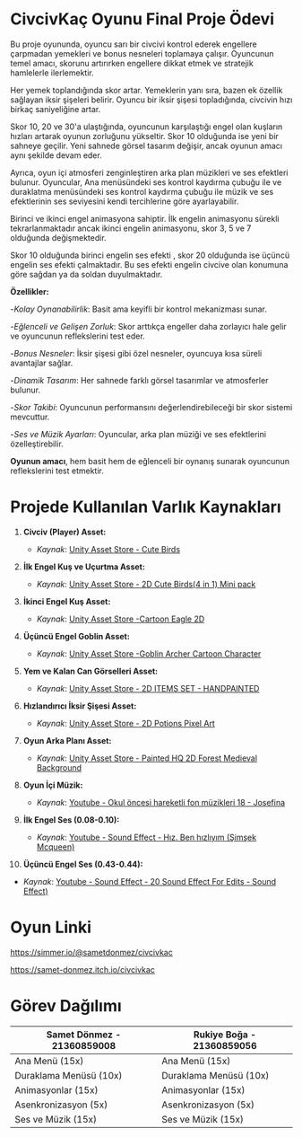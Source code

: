 # CivcivKaç Oyunu Final Proje Ödevi

Bu proje oyununda, oyuncu sarı bir civcivi kontrol ederek engellere çarpmadan yemekleri ve bonus nesneleri toplamaya çalışır. Oyuncunun temel amacı, skorunu artırırken engellere dikkat etmek ve stratejik hamlelerle ilerlemektir.

Her yemek toplandığında skor artar. Yemeklerin yanı sıra, bazen ek özellik sağlayan iksir şişeleri belirir. Oyuncu bir iksir şişesi topladığında, civcivin hızı birkaç saniyeliğine artar.

Skor 10, 20 ve 30'a ulaştığında, oyuncunun karşılaştığı engel olan kuşların hızları artarak oyunun zorluğunu yükseltir. Skor 10 olduğunda ise yeni bir sahneye geçilir. Yeni sahnede görsel tasarım değişir, ancak oyunun amacı aynı şekilde devam eder.

Ayrıca, oyun içi atmosferi zenginleştiren arka plan müzikleri ve ses efektleri bulunur. Oyuncular, Ana menüsündeki ses kontrol kaydırma çubuğu ile ve duraklatma menüsündeki ses kontrol kaydırma çubuğu ile müzik ve ses efektlerinin ses seviyesini kendi tercihlerine göre ayarlayabilir.

Birinci ve ikinci engel animasyona sahiptir. İlk engelin animasyonu sürekli tekrarlanmaktadır ancak ikinci engelin animasyonu, skor 3, 5 ve 7 olduğunda değişmektedir.

Skor 10 olduğunda birinci engelin ses efekti , skor 20 olduğunda ise üçüncü engelin ses efekti çalmaktadır. Bu ses efekti engelin civcive olan konumuna göre sağdan ya da soldan duyulmaktadır.

**Özellikler:**

-*Kolay Oynanabilirlik*: Basit ama keyifli bir kontrol mekanizması sunar.

-*Eğlenceli ve Gelişen Zorluk*: Skor arttıkça engeller daha zorlayıcı hale gelir ve oyuncunun reflekslerini test eder.

-*Bonus Nesneler*: İksir şişesi gibi özel nesneler, oyuncuya kısa süreli avantajlar sağlar.

-*Dinamik Tasarım*: Her sahnede farklı görsel tasarımlar ve atmosferler bulunur.

-*Skor Takibi*: Oyuncunun performansını değerlendirebileceği bir skor sistemi mevcuttur.

-*Ses ve Müzik Ayarları*: Oyuncular, arka plan müziği ve ses efektlerini özelleştirebilir.

**Oyunun amacı**, hem basit hem de eğlenceli bir oynanış sunarak oyuncunun reflekslerini test etmektir.


# Projede Kullanılan Varlık Kaynakları

1. **Civciv (Player) Asset:**
   - *Kaynak*: [Unity Asset Store - Cute Birds](https://assetstore.unity.com/packages/2d/characters/cute-birds-89649)
  
2. **İlk Engel Kuş ve Uçurtma Asset:**
   - *Kaynak*: [Unity Asset Store - 2D Cute Birds(4 in 1) Mini pack](https://assetstore.unity.com/packages/2d/characters/2d-cute-birds-4-in-1-mini-pack-237273)
  
3. **İkinci Engel Kuş Asset:**
   - *Kaynak*: [Unity Asset Store -Cartoon Eagle 2D](https://assetstore.unity.com/packages/2d/characters/cartoon-eagle-2d-196612)

4. **Üçüncü Engel Goblin Asset:**
   - *Kaynak*: [Unity Asset Store -Goblin Archer Cartoon Character](https://assetstore.unity.com/packages/2d/characters/goblin-archer-cartoon-character-17253)

5. **Yem ve Kalan Can Görselleri Asset:**
   - *Kaynak*: [Unity Asset Store - 2D ITEMS SET - HANDPAINTED](https://assetstore.unity.com/packages/2d/gui/icons/2d-items-set-handpainted-210729)

6. **Hızlandırıcı İksir Şişesi Asset:**
   - *Kaynak*: [Unity Asset Store - 2D Potions Pixel Art](https://assetstore.unity.com/packages/2d/gui/icons/2d-potions-pixel-art-196023)

7. **Oyun Arka Planı Asset:**
   - *Kaynak*: [Unity Asset Store - Painted HQ 2D Forest Medieval Background](https://assetstore.unity.com/packages/2d/environments/painted-hq-2d-forest-medieval-background-97738)

8. **Oyun İçi Müzik:**
   - *Kaynak*: [Youtube - Okul öncesi hareketli fon müzikleri 18 - Josefina](https://www.youtube.com/watch?v=tghLDror7sg&list=PLuy3eFfdRdjciGZU93HEYFXkmne-ex4b1&index=5)

9. **İlk Engel Ses (0.08-0.10):**
   - *Kaynak*: [Youtube - Sound Effect - Hız. Ben hızlıyım (Şimşek Mcqueen)](https://www.youtube.com/watch?v=S-GnUpMUmuY)

 10.  **Üçüncü Engel Ses (0.43-0.44):**
   - *Kaynak*: [Youtube - Sound Effect - 20 Sound Effect For Edits - Sound Effect)](https://www.youtube.com/watch?v=0Yxl-lHsEq8)
  

# Oyun Linki 

https://simmer.io/@sametdonmez/civcivkac

https://samet-donmez.itch.io/civcivkac

# Görev Dağılımı

| **Samet Dönmez - 21360859008**        | **Rukiye Boğa - 21360859056**   |
|-----------------------------|-----------------------------|
| Ana Menü (15x)      | Ana Menü (15x)  |
| Duraklama Menüsü (10x) | Duraklama Menüsü (10x) |
| Animasyonlar (15x)  | Animasyonlar (15x)  |
| Asenkronizasyon (5x)  | Asenkronizasyon (5x)  |
| Ses ve Müzik (15x)  | Ses ve Müzik (15x)  |
